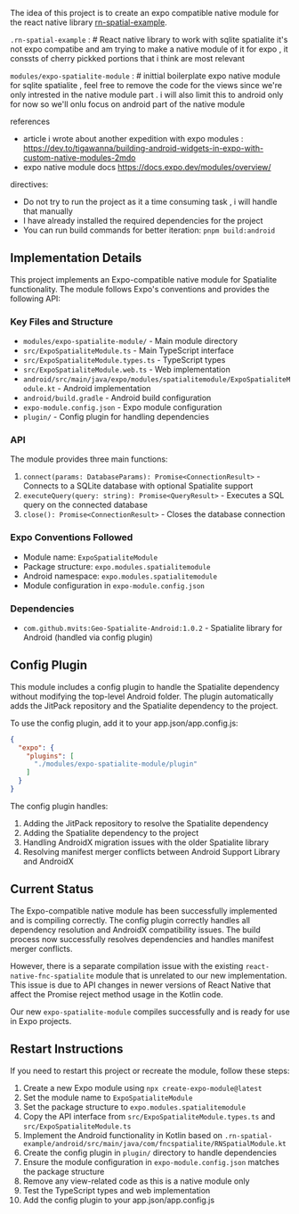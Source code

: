 The idea of this project is to create an expo compatible native module for the react native library [rn-spatial-example](https://github.com/tigawanna/RNSpatial).

`.rn-spatial-example` :  # React native library to work with sqlite spatialite it's not expo compatibe and am trying to make a native module of it for expo , it conssts of cherry pickked portions that i think are most relevant

`modules/expo-spatialite-module` :  # inittial boilerplate expo native module for sqlite spatialite , feel free to remove the code for the views since we're only intrested in the native module part . i will also limit this to android only for now so we'll onlu focus on android part of the native module


references
- article i wrote about another expedition with expo modules :  https://dev.to/tigawanna/building-android-widgets-in-expo-with-custom-native-modules-2mdo
- expo native module docs https://docs.expo.dev/modules/overview/

directives:

- Do not try to run the project as it a time consuming task , i will handle that manually
- I have already installed the required dependencies for the project
- You can run build commands for better iteration: `pnpm build:android`

## Implementation Details

This project implements an Expo-compatible native module for Spatialite functionality. The module follows Expo's conventions and provides the following API:

### Key Files and Structure
- `modules/expo-spatialite-module/` - Main module directory
- `src/ExpoSpatialiteModule.ts` - Main TypeScript interface
- `src/ExpoSpatialiteModule.types.ts` - TypeScript types
- `src/ExpoSpatialiteModule.web.ts` - Web implementation
- `android/src/main/java/expo/modules/spatialitemodule/ExpoSpatialiteModule.kt` - Android implementation
- `android/build.gradle` - Android build configuration
- `expo-module.config.json` - Expo module configuration
- `plugin/` - Config plugin for handling dependencies

### API
The module provides three main functions:
1. `connect(params: DatabaseParams): Promise<ConnectionResult>` - Connects to a SQLite database with optional Spatialite support
2. `executeQuery(query: string): Promise<QueryResult>` - Executes a SQL query on the connected database
3. `close(): Promise<ConnectionResult>` - Closes the database connection

### Expo Conventions Followed
- Module name: `ExpoSpatialiteModule`
- Package structure: `expo.modules.spatialitemodule`
- Android namespace: `expo.modules.spatialitemodule`
- Module configuration in `expo-module.config.json`

### Dependencies
- `com.github.mvits:Geo-Spatialite-Android:1.0.2` - Spatialite library for Android (handled via config plugin)

## Config Plugin

This module includes a config plugin to handle the Spatialite dependency without modifying the top-level Android folder. The plugin automatically adds the JitPack repository and the Spatialite dependency to the project.

To use the config plugin, add it to your app.json/app.config.js:

```json
{
  "expo": {
    "plugins": [
      "./modules/expo-spatialite-module/plugin"
    ]
  }
}
```

The config plugin handles:
1. Adding the JitPack repository to resolve the Spatialite dependency
2. Adding the Spatialite dependency to the project
3. Handling AndroidX migration issues with the older Spatialite library
4. Resolving manifest merger conflicts between Android Support Library and AndroidX

## Current Status

The Expo-compatible native module has been successfully implemented and is compiling correctly. The config plugin correctly handles all dependency resolution and AndroidX compatibility issues. The build process now successfully resolves dependencies and handles manifest merger conflicts.

However, there is a separate compilation issue with the existing `react-native-fnc-spatialite` module that is unrelated to our new implementation. This issue is due to API changes in newer versions of React Native that affect the Promise reject method usage in the Kotlin code.

Our new `expo-spatialite-module` compiles successfully and is ready for use in Expo projects.

## Restart Instructions

If you need to restart this project or recreate the module, follow these steps:

1. Create a new Expo module using `npx create-expo-module@latest`
2. Set the module name to `ExpoSpatialiteModule`
3. Set the package structure to `expo.modules.spatialitemodule`
4. Copy the API interface from `src/ExpoSpatialiteModule.types.ts` and `src/ExpoSpatialiteModule.ts`
5. Implement the Android functionality in Kotlin based on `.rn-spatial-example/android/src/main/java/com/fncspatialite/RNSpatialModule.kt`
6. Create the config plugin in `plugin/` directory to handle dependencies
7. Ensure the module configuration in `expo-module.config.json` matches the package structure
8. Remove any view-related code as this is a native module only
9. Test the TypeScript types and web implementation
10. Add the config plugin to your app.json/app.config.js
